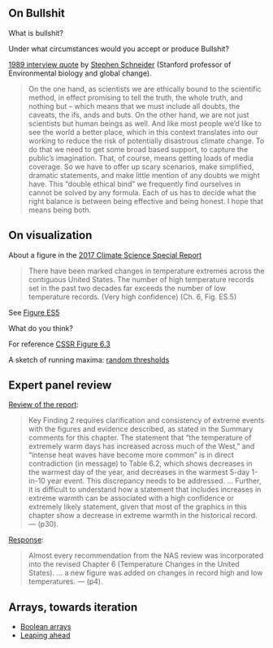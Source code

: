 
## On Bullshit

What is bullshit?

Under what circumstances would you accept or produce Bullshit?

[1989 interview
quote](https://stephenschneider.stanford.edu/Mediarology/Mediarology.html) by
[Stephen
Schneider](https://en.wikipedia.org/wiki/Stephen_Schneider_(scientist))
(Stanford professor of Environmental biology and global change).

> On the one hand, as scientists we are ethically bound to the scientific
method, in effect promising to tell the truth, the whole truth, and nothing but
– which means that we must include all doubts, the caveats, the ifs, ands and
buts. On the other hand, we are not just scientists but human beings as well.
And like most people we’d like to see the world a better place, which in this
context translates into our working to reduce the risk of potentially
disastrous climate change. To do that we need to get some broad based support,
to capture the public’s imagination. That, of course, means getting loads of
media coverage. So we have to offer up scary scenarios, make simplified,
dramatic statements, and make little mention of any doubts we might have. This
“double ethical bind” we frequently find ourselves in cannot be solved by any
formula. Each of us has to decide what the right balance is between being
effective and being honest. I hope that means being both.

## On visualization

About a figure in the [2017 Climate Science Special
Report](https://science2017.globalchange.gov/)

> There have been marked changes in temperature extremes across the contiguous
United States. The number of high temperature records set in the past two
decades far exceeds the number of low temperature records. (Very high
confidence) (Ch. 6, Fig. ES.5)

See [Figure ES5](https://science2017.globalchange.gov/img/figure/es-5.png)

What do you think?

For reference [CSSR Figure 6.3](https://science2017.globalchange.gov/chapter/6#fig-6-3)

A sketch of running maxima: [random thresholds](https://ds.lis.2i2c.cloud/hub/user-redirect/git-pull?repo=https%3A//github.com/lisds/random_thresholds&subPath=random_thresholds.Rmd)

## Expert panel review

[Review of the report](https://nap.nationalacademies.org/catalog/24712/review-of-the-draft-climate-science-special-report):

> Key Finding 2 requires clarification and consistency of extreme
events with the figures and evidence described, as stated in the
Summary comments for this chapter. The statement that “the
temperature of extremely warm days has increased across much of
the West,” and “intense heat waves have become more common” is in
direct contradiction (in message) to Table 6.2, which shows
decreases in the warmest day of the year, and decreases in the
warmest 5-day 1-in-10 year event. This discrepancy needs to be
addressed. ... Further, it is difficult to understand how
a statement that includes increases in extreme warmth can be
associated with a high confidence or extremely likely statement,
given that most of the graphics in this chapter show a decrease
in extreme warmth in the historical record. — (p30).

[Response](https://science2017.globalchange.gov/PDFs/CSSR-NASresponse_110217.pdf):

> Almost every recommendation from the NAS review was
incorporated into the revised Chapter 6 (Temperature Changes in
the United States). ... a new figure was added on changes in
record high and low temperatures. — (p4).

## Arrays, towards iteration

* [Boolean
  arrays](https://lisds.github.io/textbook/arrays/boolean_arrays)
* [Leaping
  ahead](https://lisds.github.io/textbook/arrays/leaping_ahead)
